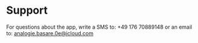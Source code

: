 # Support

For questions about the app, write a SMS to: +49 176 70889148 or an email to: analogie.basare.0e@icloud.com
